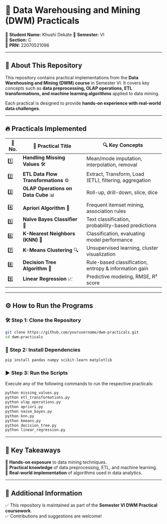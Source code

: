# 🚀 Data Warehousing and Mining (DWM) Practicals  

🔹 **Student Name:** Khushi Dekate
🔹 **Semester:** VI  
🔹 **Section:** C  
🔹 **PRN:** 22070521096

---

## 📌 About This Repository  
This repository contains practical implementations from the **Data Warehousing and Mining (DWM) course** in Semester VI. It covers key concepts such as **data preprocessing, OLAP operations, ETL transformations, and machine learning algorithms** applied to data mining.  

Each practical is designed to provide **hands-on experience with real-world data challenges**.  

---

## 🔥 Practicals Implemented  

| 🔢 No. | 📌 Practical Title | 🔍 Key Concepts |
|--------|------------------|---------------|
| 1️⃣ | **Handling Missing Values** 🛠️ | Mean/mode imputation, interpolation, removal |
| 2️⃣ | **ETL Data Flow Transformations** ⚙️ | Extract, Transform, Load (ETL), filtering, aggregation |
| 3️⃣ | **OLAP Operations on Data Cube** 📊 | Roll-up, drill-down, slice, dice |
| 4️⃣ | **Apriori Algorithm** 🛒 | Frequent itemset mining, association rules |
| 5️⃣ | **Naïve Bayes Classifier** 🤖 | Text classification, probability-based predictions |
| 6️⃣ | **K-Nearest Neighbors (KNN)** 📌 | Classification, evaluating model performance |
| 7️⃣ | **K-Means Clustering** 🔍 | Unsupervised learning, cluster visualization |
| 8️⃣ | **Decision Tree Algorithm** 🌲 | Rule-based classification, entropy & information gain |
| 9️⃣ | **Linear Regression** 📈 | Predictive modeling, RMSE, R² score |

---

## ⚙️ How to Run the Programs  

### 🛠️ Step 1: Clone the Repository  
```bash
git clone https://github.com/yourusername/dwm-practicals.git
cd dwm-practicals
```  

### 🔗 Step 2: Install Dependencies  
```bash
pip install pandas numpy scikit-learn matplotlib
```  

### ▶️ Step 3: Run the Scripts  
Execute any of the following commands to run the respective practicals:  
```bash
python missing_values.py
python etl_transformations.py
python olap_operations.py
python apriori.py
python naive_bayes.py
python knn.py
python kmeans.py
python decision_tree.py
python linear_regression.py
```  

---

## 🎯 Key Takeaways  
📌 **Hands-on exposure** to data mining techniques.  
📌 **Practical knowledge** of data preprocessing, ETL, and machine learning.  
📌 **Real-world implementation** of algorithms used in data analytics.  

---

## 📢 Additional Information  
✅ This repository is maintained as part of the **Semester VI DWM Practical coursework**.  
✅ Contributions and suggestions are welcome!  

